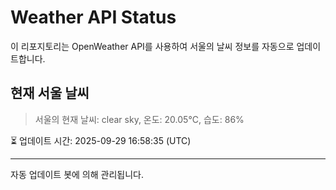 
# Weather API Status

이 리포지토리는 OpenWeather API를 사용하여 서울의 날씨 정보를 자동으로 업데이트합니다.

## 현재 서울 날씨
> 서울의 현재 날씨: clear sky, 온도: 20.05°C, 습도: 86%

⏳ 업데이트 시간: 2025-09-29 16:58:35 (UTC)

---
자동 업데이트 봇에 의해 관리됩니다.

